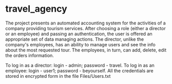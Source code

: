 # travel_agency
The project presents an automated accounting system for the activities of a company providing tourism services.
After choosing a role (either a director or an employee) and passing an authentication, the user is offered an appropriate set of data managing actions.
The director, unlike the company's employees, has an ability to manage users and see the info about the most requested tour.
The employees, in turn, can add, delete, edit the orders information.

To log in as a director: login - admin; password - travel.
To log in as an employee: login - user1; password - beyourself.
All the credentials are stored in encrypted form in the file Files/Users.txt


